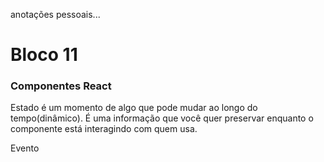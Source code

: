 anotações pessoais...

# Bloco 11

### Componentes React

Estado é um momento de algo que pode mudar ao longo do tempo(dinâmico). É uma informação que você quer preservar enquanto o componente está interagindo com quem usa.

Evento 
